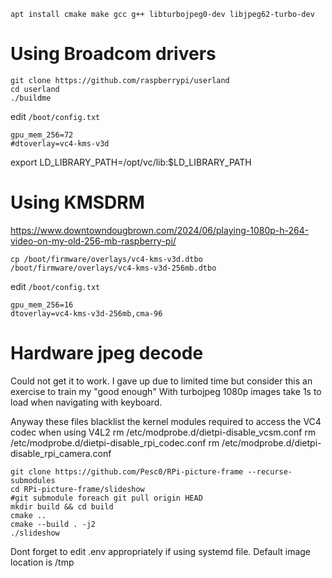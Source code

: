 
```
apt install cmake make gcc g++ libturbojpeg0-dev libjpeg62-turbo-dev
```

# Using Broadcom drivers
```
git clone https://github.com/raspberrypi/userland
cd userland
./buildme
```

edit `/boot/config.txt`
```
gpu_mem_256=72
#dtoverlay=vc4-kms-v3d
```

export LD_LIBRARY_PATH=/opt/vc/lib:$LD_LIBRARY_PATH

# Using KMSDRM
https://www.downtowndougbrown.com/2024/06/playing-1080p-h-264-video-on-my-old-256-mb-raspberry-pi/

```
cp /boot/firmware/overlays/vc4-kms-v3d.dtbo /boot/firmware/overlays/vc4-kms-v3d-256mb.dtbo
```

edit `/boot/config.txt`
```
gpu_mem_256=16
dtoverlay=vc4-kms-v3d-256mb,cma-96
```

# Hardware jpeg decode
Could not get it to work. I gave up due to limited time but consider this an exercise to train my "good enough"
With turbojpeg 1080p images take 1s to load when navigating with keyboard.

Anyway these files blacklist the kernel modules required to access the VC4 codec when using V4L2
rm /etc/modprobe.d/dietpi-disable_vcsm.conf
rm /etc/modprobe.d/dietpi-disable_rpi_codec.conf
rm /etc/modprobe.d/dietpi-disable_rpi_camera.conf


```
git clone https://github.com/Pesc0/RPi-picture-frame --recurse-submodules
cd RPi-picture-frame/slideshow
#git submodule foreach git pull origin HEAD
mkdir build && cd build
cmake ..
cmake --build . -j2
./slideshow
```

Dont forget to edit .env appropriately if using systemd file. Default image location is /tmp